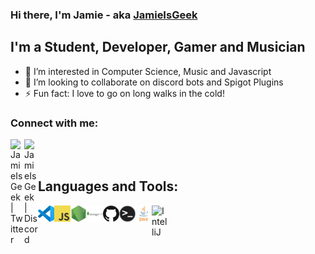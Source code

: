 
### Hi there, I'm Jamie - aka [JamieIsGeek][carrd]

## I'm a Student, Developer, Gamer and Musician

- 👀 I’m interested in Computer Science, Music and Javascript
- 💞️ I’m looking to collaborate on discord bots and Spigot Plugins
- ⚡ Fun fact: I love to go on long walks in the cold!

### Connect with me:
[<img align="left" alt="JamieIsGeek | Twitter" width="22px" src="https://cdn.jsdelivr.net/npm/simple-icons@v3/icons/twitter.svg" />][twitter]
[<img align="left" alt="JamieIsGeek | Discord" width="22px" src="https://cdn.jsdelivr.net/npm/simple-icons@v3/icons/discord.svg" />][discord]

<br />
<br />

## Languages and Tools:

[<img align="left" alt="Visual Studio Code" width="26px" src="https://raw.githubusercontent.com/github/explore/80688e429a7d4ef2fca1e82350fe8e3517d3494d/topics/visual-studio-code/visual-studio-code.png" />][discord]
[<img align="left" alt="JavaScript" width="26px" src="https://raw.githubusercontent.com/github/explore/80688e429a7d4ef2fca1e82350fe8e3517d3494d/topics/javascript/javascript.png" />][discord]
[<img align="left" alt="Node.js" width="26px" src="https://raw.githubusercontent.com/github/explore/80688e429a7d4ef2fca1e82350fe8e3517d3494d/topics/nodejs/nodejs.png" />][discord]
[<img align="left" alt="MongoDB" width="26px" src="https://raw.githubusercontent.com/github/explore/80688e429a7d4ef2fca1e82350fe8e3517d3494d/topics/mongodb/mongodb.png" />][discord]
[<img align="left" alt="GitHub" width="26px" src="https://raw.githubusercontent.com/github/explore/78df643247d429f6cc873026c0622819ad797942/topics/github/github.png" />][discord]
[<img align="left" alt="Terminal" width="26px" src="https://raw.githubusercontent.com/github/explore/80688e429a7d4ef2fca1e82350fe8e3517d3494d/topics/terminal/terminal.png" />][discord]
[<img align="left" alt="Java" width="26px" src="https://raw.githubusercontent.com/github/explore/80688e429a7d4ef2fca1e82350fe8e3517d3494d/topics/java/java.png" />][discord]
[<img align="left" alt="IntelliJ" width="26px" src="https://raw.githubusercontent.com/JamieIsGeek/JamieIsGeek/main/IntelliJ.png" />][discord]



[carrd]: https://jamieisgeek.carrd.co
[discord]: https://discordapp.com/users/338063500616138752
[twitter]: https://twitter.com/jamieisgeek
